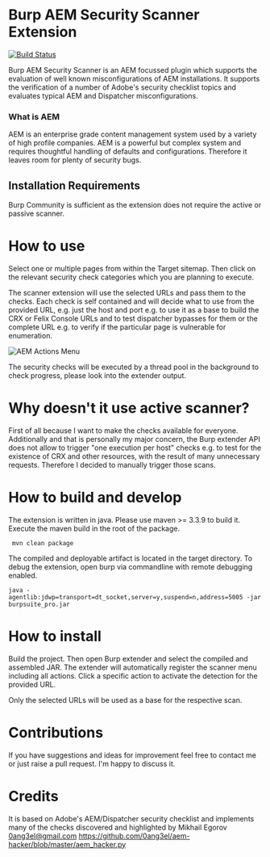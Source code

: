 # Burp AEM Security Scanner Extension
[![Build Status](https://travis-ci.org/thomashartm/burp-aem-scanner.svg?branch=master)](https://travis-ci.org/thomashartm/burp-aem-scanner)

Burp AEM Security Scanner is an AEM focussed plugin which supports the evaluation of well known misconfigurations of AEM installations.
It supports the verification of a number of Adobe's security checklist topics and evaluates typical AEM and Dispatcher misconfigurations. 


### What is AEM
AEM is an enterprise grade content management system used by a variety of high profile companies. 
AEM is a powerful but complex system and requires thoughtful handling of defaults and configurations. 
Therefore it leaves room for plenty of security bugs.

## Installation Requirements
Burp Community is sufficient as the extension does not require the active or passive scanner.

# How to use
Select one or multiple pages from within the Target sitemap. Then click on the relevant security check categories which you are planning to execute.

The scanner extension will use the selected URLs and pass them to the checks. 
Each check is self contained and will decide what to use from the provided URL, e.g. just the host and port e.g. to use it as a base to build the CRX or Felix Console URLs and to test dispatcher bypasses for them or the complete URL e.g. to verify if the particular page is vulnerable for enumeration.

![AEM Actions Menu](https://github.com/thomashartm/burp-aem-scanner/blob/gh-pages/images/aem-actions.jpg "AEM Actions")

The security checks will be executed by a thread pool in the background to check progress, please look into the extender output.

# Why doesn't it use active scanner?
First of all because I want to make the checks available for everyone. 
Additionally and that is personally my major concern, the Burp extender API does not allow to trigger "one execution per host" checks e.g. to test for the existence of CRX and other resources, with the result of many unnecessary requests.
Therefore I decided to manually trigger those scans.

# How to build and develop
The extension is written in java. Please use maven >= 3.3.9 to build it. 
Execute the maven build in the root of the package.

` mvn clean package`

The compiled and deployable artifact is located in the target directory.
To debug the extension, open burp via commandline with remote debugging enabled. 

`java -agentlib:jdwp=transport=dt_socket,server=y,suspend=n,address=5005 -jar burpsuite_pro.jar`

# How to install 
Build the project.
Then open Burp extender and select the compiled and assembled JAR.
The extender will automatically register the scanner menu including all actions.
Click a specific action to activate the detection for the provided URL.

Only the selected URLs will be used as a base for the respective scan.

# Contributions
If you have suggestions and ideas for improvement feel free to contact me or just raise a pull request. I'm happy to discuss it.

# Credits
It is based on Adobe's AEM/Dispatcher security checklist and implements many of the checks discovered and highlighted by Mikhail Egorov <0ang3el@gmail.com> https://github.com/0ang3el/aem-hacker/blob/master/aem_hacker.py

